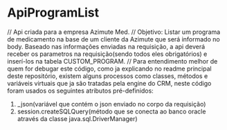# ApiProgramList

// Api criada para a empresa Azimute Med.
// Objetivo: Listar um programa de medicamento na base de um cliente da Azimute que será informado no body. Baseado nas informações enviadas na requisição, a api deverá receber os parametros na requisição(sendo todos eles obrigatórios) e inserí-los na tabela CUSTOM_PROGRAM.
// Para entendimento melhor de quem for debugar este código, como ja explicando no readme principal deste repositório, existem alguns processos como classes, métodos e variáveis virtuais que ja são tratadas pela engine do CRM, neste código foram usados os seguintes atributos pré-definidos: 
1. _json(variável que contém o json enviado no corpo da requisição)
2. session.createSQLQuery(método que se conecta ao banco oracle através da classe java.sql.DriverManager)